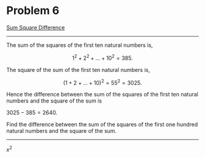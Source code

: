 # Problem 6 

[Sum Square Difference](https://projecteuler.net/problem=6)

--- 

<p>The sum of the squares of the first ten natural numbers is,</p>

$$1^2 + 2^2 + ... + 10^2 = 385.$$

<p>The square of the sum of the first ten natural numbers is,</p>

$$(1 + 2 + ... + 10)^2 = 55^2 = 3025.$$

<p>Hence the difference between the sum of the squares of the first ten natural numbers and the square of the sum is 

  $3025 - 385 = 2640$.
  
</p>

<p>
  
  Find the difference between the sum of the squares of the first one hundred natural numbers and the square of the sum.

</p>

---

$x^2$
